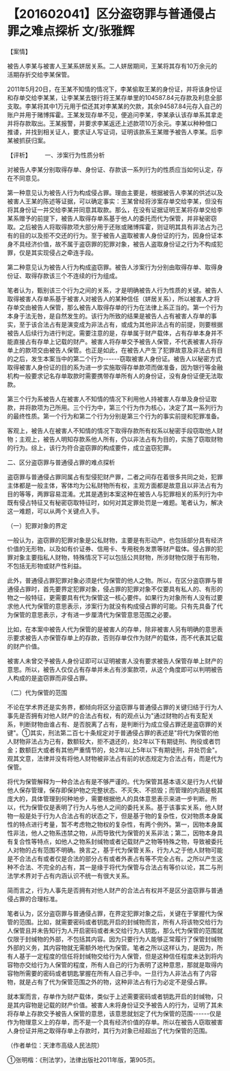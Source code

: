# 【201602041】区分盗窃罪与普通侵占罪之难点探析 文/张雅辉

【案情】

被告人李某与被害人王某系姘居关系。二人姘居期间，王某将其存有10万余元的活期存折交给李某保管。

2011年5月20日，在王某不知情的情况下，李某偷取王某的身份证，并将该身份证和存单交给李某某，让李某某去银行将王某存单里的104587.84元存款及利息全部支取。李某将其中1万元用于偿还其对李某某的欠款，其余94587.84元存入自己的账户并用于赌博挥霍。王某发现存单不见，便追问李某，李某承认该存单系其拿走并将存款取出。王某报警，并要求李某返还上述款项10万余元。李某以种种借口推诿，并找到相关证人，要求证人写证词，证明该款系王某赠予被告人李某。后李某被抓获归案。

【评析】 　　一、涉案行为性质分析

对被告人李某分别取得存单、身份证、存款该一系列行为的性质应当如何认定，存在不同意见。

第一种意见认为被告人行为构成侵占罪。理由主要是，根据被告人李某的供述以及被害人王某的陈述等证据，可以确定事实：王某曾经将涉案存单交给李某，但没有将其身份证一并交给李某并同意其取款。那么，在没有证据证明王某将存单交给李某系赠予的前提下，被告人取得存单系基于他人的委托而代为保管，并非秘密窃取。之后被告人将取得款项大部分用于还账或赌博挥霍，则证明其具有非法占为己有的目的以及拒不交还的行为。至于被告人盗取被害人身份证的行为，因身份证本身不具经济价值，故不属于盗窃罪的犯罪对象，被告人盗取身份证之行为不构成犯罪，仅是其实现侵占之牵连手段。

第二种意见认为被告人行为构成盗窃罪。被告人涉案行为分别由取得存单、取得身份证、取得存款该三个不连续的行为组成。

笔者认为，甄别该三个行为之间的关系，才是明确被告人行为性质的关键。被告人取得被害人存单系基于被害人对被告人的某种信任（姘居关系），所以被害人才将存单交由被告人保管，那么被告人取得存单的行为在法律上系正当的。第一个行为本身于法无咎，是自然发生的。该行为所致的结果是被告人占有被害人存单的事实，至于该合法占有是演变成为非法占有，或成为其他非法占有的前提，则要根据被告人后续行为进行判定。需要注意的是，存单属于财产载体，占有存单本身并不能直接占有存单上记载的财产。被害人将存单交予被告人保管，不代表被害人将存单上的款项交由被告人保管。也正是如此，在被告人产生了犯罪故意及非法占有目的之后，发生本案当中的第二个行为------窃取被害人身份证。被告人以秘密方式取得被害人身份证的目的系为进一步实施取得存单款项而做准备，因为银行等金融机构一般要求记名存单取款时需要携带存单所有人的身份证，没有身份证便无法取款。

第三个行为系被告人在被害人不知情的情况下利用他人持被害人存单及身份证取款，并将款项为己所用。三个行为中，第三个行为作为核心，决定了其一系列行为的最终性质。第一个行为和第二个行为分别是第三个行为的事实前提和犯罪准备。

客观上，被告人在被害人不知情的情况下取得存款所有权系以秘密手段窃取他人财物；主观上，被告人明知存款系他人所有，仍以非法占有为目的，实施了窃取财物的行为。综上，该行为符合盗窃罪的构成要件，成立盗窃犯罪。

二、区分盗窃罪与普通侵占罪的难点探析

盗窃罪与普通侵占罪同属占有型侵犯财产罪，二者之间存在着很多共同之处，犯罪主体都是一般主体，客体均为公私财物所有权，主观方面都是故意且以非法占有为目的等等，两罪容易混淆。尤其是遇到本案这种在被告人与犯罪相关的系列行为中既有侵占特征又有秘密窃取特征时，如何对其定罪处罚是一难题。笔者认为，解决这一难题，可以从两个关键点入手。

（一）犯罪对象的界定

一般认为，盗窃罪的犯罪对象是公私财物，主要是有形动产，也包括部分具有经济价值的无形物，以及如有价证券、信用卡、专用税务发票等财产载体。侵占罪的犯罪对象主要指私人财物，特殊情况下可以包括公共财物，所涉财物仅限于有形物，不包括无形物或财产性利益。

此外，普通侵占罪犯罪对象必须是代为保管的他人之物。所以，在区分盗窃罪与普通侵占罪时，首先要界定犯罪对象，侵占罪的犯罪对象不仅要具有私人的、有形的物之一般特征，更需要具有代为保管这一核心要件。如果行为对象所有人没有过要求他人代为保管的意思表示，涉案行为就没有构成侵占罪的可能。只有先具备了代为保管的意思表示，才有进一步厘清代为保管意思范围之必要。

比如，在本案中被告人代为保管的是被害人的存单，除非被害人另有明确的意思表示要求被告人亦保管存单上的存款，否则存单仅作为财产的载体，而不代表其记载的财产价值。

被害人未曾交予被告人身份证即可以证明被害人没有要求被告人保管存单上财产的意思。所以，被告人仅仅占有存单并未占有涉案款项，从这个角度即可以判明被告人构成的是盗窃罪而非侵占罪。

（二）代为保管的范围

不论在学术界还是实务界，都倾向将区分盗窃罪与普通侵占罪的关键归结于行为人事先是否拥有对他人财产的合法占有权，有的观点认为"通过财物的占有支配关系，判断财物由谁占有、是否脱离了占有，是判断行为成立侵占罪还是盗窃罪的关键"。①其实，刑法第二百七十条规定对于普通侵占罪的表述是"将代为保管的他人财物非法占为己有，数额较大，拒不退还的，处2年以下有期徒刑、拘役或者罚金；数额巨大或者有其他严重情节的，处2年以上5年以下有期徒刑，并处罚金"。观其文意，法律并没有将他人财物被非法占有前的状态规定为合法占有，而是代为保管。

将代为保管解释为一种合法占有是不够严谨的。代为保管其基本语义是行为人代替他人保存管理，保存即保护物之完整状态、不灭失、不损毁；而管理的内涵是极其庞大的，具体管理到何种地步，需要根据他人的具体意思表示来进一步判断。所以，代为保管仅是表明了行为人与他人之间的委托关系。基于该事实关系，他人财物一般是处于行为人合法占有的状态之下，但是基于物的复杂性，仅对物质本身属性的特点进行考量，暂不考虑物之物权的复杂性，有两个例外。第一，因物本身属性非法，他人之物系违禁之物，从而导致代为保管的关系非法；第二，因物本身具有复合性等特点，如他人之物系封缄物或者记载财产之物等特殊之物，导致被委托人对物的占有范围不明确。换言之，基于代为保管关系，行为人之于他人财物可能是不合法占有或者仅是合法的部分占有或者外表占有等不完全占有。之所以产生这种不合法、不完全的占有，其一是缘于将代为保管与合法占有等价以论，其二与刑法学术界对于占有内涵认识不统一有很大关系。

简而言之，行为人事先是否拥有对他人财产的合法占有权并不是区分盗窃罪与普通侵占罪的合理标准。

笔者认为，区分盗窃罪与普通侵占罪，在界定犯罪对象之后，关键在于掌握代为保管的范围。比如，就需要密码或者钥匙开启的封缄物而言，所有人将该物交给行为人保管且并未告知行为人开启密码或者未交给行为人钥匙，那么代为保管的范围就仅限于封缄物的外部，不包括其内容。因为只要行为人能够正常履行了保管封缄物外部的义务，其内容物就无需额外地代为保管。笔者之所以这样认为，是因为，所有人基于一定程度的信任将封缄物交给行为人保管，但是这种信任程度未达到将内容物亦交给行为人保管的程度，所有人自己的行为表明了这种意思，那就是取得内容物所需要的密码或者钥匙掌握在所有人自己手中。一旦行为人非法占有了内容物，就是占有了代为保管范围之外的物，这种非法占有行为必定不是侵占罪。

就本案而言，存单作为财产载体，类似于上述需要密码或者钥匙开启的封缄物，只是其内容物是记载的财产价值。被害人未将身份证交予被告人的行为，证明了其未将存单上存款交予被告人保管的意思，该意思就划定了代为保管的范围------仅是作为物理意义上的存单，而不是一个具有经济价值的存单。所以在被告人窃取被害人身份证并用之取得存单上存款时，其行为对象已经超出了代为保管的范围。

（作者单位：天津市高级人民法院）

①张明楷：《刑法学》，法律出版社2011年版，第905页。